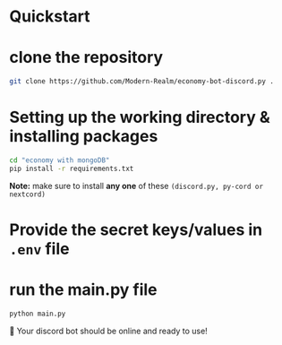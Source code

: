 # Quickstart

# clone the repository

```sh
git clone https://github.com/Modern-Realm/economy-bot-discord.py .
```

# Setting up the working directory & installing packages

```sh
cd "economy with mongoDB"
pip install -r requirements.txt
```

**Note:** make sure to install **any one** of these `(discord.py, py-cord or nextcord)` 

# Provide the secret keys/values in `.env` file

# run the main.py file

```sh
python main.py
```

🎉 Your discord bot should be online and ready to use!

